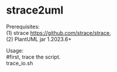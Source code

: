 # strace2uml
Prerequisites: <br>(1) strace https://github.com/strace/strace, <br>(2) PlantUML jar 1.2023.6+

Usage: <br>
#first, trace the script.<br>
trace_io.sh <script to be traced> <script arguments><br>
#second, filter the log file<br>
strace_log_filter strace.log <filtered log file><br>
#next, convert to uml (mindmap) file<br>
strace2uml <filtered log file> <uml file><br>
#finally, render the diagram.<br>
java -DPLANTUML_LIMIT_SIZE=165535 -jar plantuml-1.2023.6.jar <uml file> <br>
